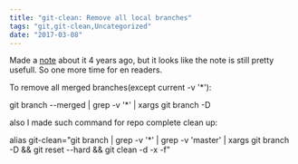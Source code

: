 ```yaml
---
title: "git-clean: Remove all local branches"
tags: "git,git-clean,Uncategorized"
date: "2017-03-08"
---
```


Made a [note](http://stepansuvorov.com/blog/2013/04/%D1%83%D0%B4%D0%B0%D0%BB%D0%B8%D1%82%D1%8C-%D0%B2%D1%81%D0%B5-%D0%BB%D0%BE%D0%BA%D0%B0%D0%BB%D1%8C%D0%BD%D1%8B%D0%B5-%D0%B2%D0%B5%D1%82%D0%BA%D0%B8-git/) about it 4 years ago, but it looks like the note is still pretty usefull. So one more time for en readers.

To remove all merged branches(except current -v '\*'):

git branch --merged | grep -v '\*' | xargs git branch -D

also I made such command for repo complete clean up:

alias git-clean="git branch  | grep -v '\*' | grep -v 'master' | xargs git branch -D  && git reset --hard && git clean -d -x -f"
